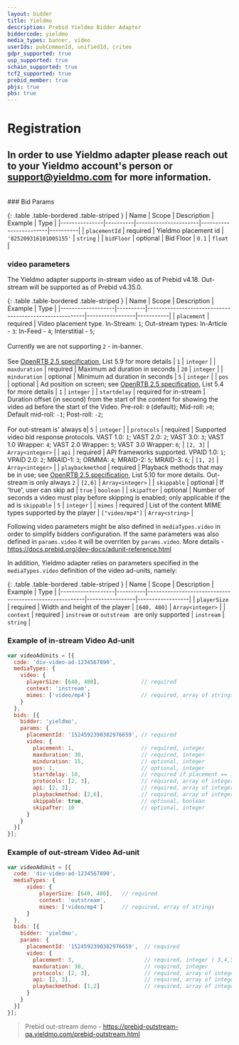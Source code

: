 ```yaml
---
layout: bidder
title: Yieldmo
description: Prebid Yieldmo Bidder Adaptor
biddercode: yieldmo
media_types: banner, video
userIds: pubCommonId, unifiedId, criteo
gdpr_supported: true
usp_supported: true
schain_supported: true
tcf2_supported: true
prebid_member: true
pbjs: true
pbs: true
---
```


# Registration
## In order to use Yieldmo adapter please reach out to your Yieldmo account's person or support@yieldmo.com for more information.
<br/>
### Bid Params

{: .table .table-bordered .table-striped }
| Name          | Scope    | Description          | Example                | Type     |
|---------------|----------|----------------------|------------------------|----------|
| `placementId` | required | Yieldmo placement id | `'825209316101005155'` | `string` |
| `bidFloor`    | optional |      Bid Floor       |         `0.1`          |  `float` |

### video parameters
The Yieldmo adapter supports in-stream video as of Prebid v4.18. Out-stream will be supported as of Prebid v4.35.0. 

{: .table .table-bordered .table-striped }
| Name              | Scope    | Description                                            | Example         | Type      |
|-------------------|----------|--------------------------------------------------------|-----------------|-----------|
| `placement`       | required | Video placement type. In-Stream: `1`; Out-stream types: In-Article - `3`: In-Feed - `4`; Interstitial - `5`; <br/><br/>Currently we are not supporting `2` - in-banner. <br/><br/>See [OpenRTB 2.5 specification](https://www.iab.com/wp-content/uploads/2016/03/OpenRTB-API-Specification-Version-2-5-FINAL.pdf), List 5.9 for more details | `1` | `integer` |
| `maxduration`     | required | Maximum ad duration in seconds                         | `20`            | `integer` |
| `minduration`     | optional | Minimum ad duration in seconds                         | `5`             | `integer` |
| `pos`             | optional | Ad position on screen; see [OpenRTB 2.5 specification](https://www.iab.com/wp-content/uploads/2016/03/OpenRTB-API-Specification-Version-2-5-FINAL.pdf), List 5.4 for more details | `1`  | `integer` |
| `startdelay`      | required for in-stream | Duration offset (in second) from the start of the content for showing the video ad before the start of the Video. Pre-roll: `0` (default); Mid-roll: `>0`; Default mid-roll: `-1`; Post-roll: `-2`; <br/><br/> For out-stream is' always `0`| `5`  | `integer` |
| `protocols`       | required | Supported video bid response protocols. VAST 1.0: `1`; VAST 2.0: `2`; VAST 3.0: `3`; VAST 1.0 Wrapper: `4`; VAST 2.0 Wrapper: `5`; VAST 3.0 Wrapper: `6`; | `[2, 3]`        | `Array<integer>` |
| `api`             | required | API frameworks supported. VPAID 1.0: `1`; VPAID 2.0: `2`; MRAID-1: `3`; ORMMA: `4`; MRAID-2: `5`; MRAID-3: `6`;                                         | `[1, 2]`        | `Array<integer>` |
| `playbackmethod`  | required | Playback methods that may be in use; see [OpenRTB 2.5 specification](https://www.iab.com/wp-content/uploads/2016/03/OpenRTB-API-Specification-Version-2-5-FINAL.pdf), List 5.10 for more details. Out-stream is only always `2` | `[2,6]`  | `Array<integer>` |
| `skippable`       | optional | If 'true', user can skip ad                            | `true`          | `boolean` |
| `skipafter`       | optional | Number of seconds a video must play before skipping is enabled; only applicable if the ad is `skippable` | `5`  | `integer` |
| `mimes`           | required | List of the content MIME types supported by the player | `["video/mp4"]` | `Array<string>`  |

Following video parameters might be also defined in `mediaTypes.video` in order to simplify bidders configuration. If the same parameters was also defined in `params.video` it will be overriten by `params.video`. More details - https://docs.prebid.org/dev-docs/adunit-reference.html

In addition, Yieldmo adapter relies on parameters specified in the `mediaTypes.video` definition of the video ad-units, namely:

{: .table .table-bordered .table-striped }
| Name              | Scope    | Description                                            | Example         | Type             |
|-------------------|----------|--------------------------------------------------------|-----------------|------------------|
| `playerSize`      | required | Width and height of the player                         | `[640, 480]`    | `Array<integer>` |
| `context`         | required | `instream` or `outstream ` are only supported                           | `instream`      | `string`         |

### Example of in-stream Video Ad-unit
```javascript
var videoAdUnits = [{
  code: 'div-video-ad-1234567890',
  mediaTypes: {
    video: {
      playerSize: [640, 480],             // required
      context: 'instream',
      mimes: ['video/mp4']                // required, array of strings
    }
  },
  bids: [{
    bidder: 'yieldmo',
    params: {
      placementId: '1524592390382976659', // required
      video: {
        placement: 1,                     // required, integer
        maxduration: 30,                  // required, integer
        minduration: 15,                  // optional, integer
        pos: 1,                           // optional, integer
        startdelay: 10,                   // required if placement == 1
        protocols: [2, 3],                // required, array of integers
        api: [2, 3],                      // required, array of integers
        playbackmethod: [2,6],            // required, array of integers
        skippable: true,                  // optional, boolean
        skipafter: 10                     // optional, integer
      }
    }
  }]
}];
```
### Example of out-stream Video Ad-unit
```javascript
var videoAdUnit = [{
  code: 'div-video-ad-1234567890',
  mediaTypes: {
      video: {
          playerSize: [640, 480],   // required
          context: 'outstream',
          mimes: ['video/mp4']      // required, array of strings
      }
  },
  bids: [{
    bidder: 'yieldmo',
    params: {
      placementId: '1524592390382976659',  // required
      video: {
        placement: 3,                      // required, integer ( 3,4,5 )
        maxduration: 30,                   // required, integer
        protocols: [2, 3],                 // required, array of integers
        api: [2, 3],                       // required, array of integers
        playbackmethod: [1,2]              // required, array of integers
      }
    }
  }]
}];
```

> Prebid out-stream demo - https://prebid-outstream-qa.yieldmo.com/prebid-outstream.html
